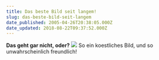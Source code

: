 ```yaml
---
title: Das beste Bild seit langem!
slug: das-beste-bild-seit-langem
date_published: 2005-04-26T20:38:05.000Z
date_updated: 2018-08-22T09:37:52.000Z
---
```


**Das geht gar nicht, oder?**
![](//picdump.thafaker.de/grenzwellen.com/gw_redaktion/uploads/img4268b34ae34c7.jpg)
So ein koestliches Bild, und so unwahrscheinlich freundlich!
